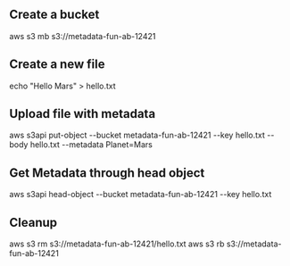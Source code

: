 ## Create a bucket
aws s3 mb s3://metadata-fun-ab-12421

## Create a new file
echo "Hello Mars" > hello.txt

## Upload file with metadata
aws s3api put-object --bucket metadata-fun-ab-12421 --key hello.txt --body hello.txt --metadata Planet=Mars

## Get Metadata through head object
aws s3api head-object --bucket metadata-fun-ab-12421 --key hello.txt

## Cleanup
aws s3 rm s3://metadata-fun-ab-12421/hello.txt 
aws s3 rb s3://metadata-fun-ab-12421